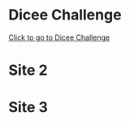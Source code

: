 <!DOCTYPE html>
<html lang="en" dir="ltr">

<head>
  <meta charset="utf-8">
  <title>Index page for several web sites</title>
  <link rel="stylesheet" href="styles.css">
  <link href="https://fonts.googleapis.com/css?family=Arvo" rel="stylesheet">
</head>

<body>
  <h1>Dicee Challenge</h1>
  <a href="Dicee%20Challenge/dicee.html">Click to go to Dicee Challenge</a>  
  <h1>Site 2</h1>
  <h1>Site 3</h1>
</body>

<footer>
   
</footer>

</html>
